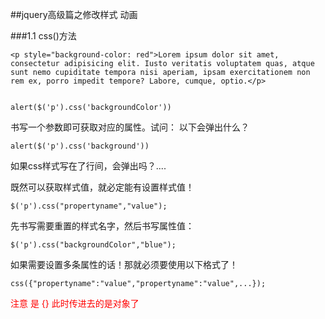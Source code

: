 ##jquery高级篇之修改样式 动画

###1.1 css()方法

	<p style="background-color: red">Lorem ipsum dolor sit amet, consectetur adipisicing elit. Iusto veritatis voluptatem quas, atque sunt nemo cupiditate tempora nisi aperiam, ipsam exercitationem non rem ex, porro impedit tempore? Labore, cumque, optio.</p>


	alert($('p').css('backgroundColor'))

书写一个参数即可获取对应的属性。试问： 以下会弹出什么？

	alert($('p').css('background'))

如果css样式写在了行间，会弹出吗？....

既然可以获取样式值，就必定能有设置样式值！

	$('p').css("propertyname","value");

先书写需要重置的样式名字，然后书写属性值：

	$('p').css("backgroundColor","blue");

如果需要设置多条属性的话！那就必须要使用以下格式了！

	css({"propertyname":"value","propertyname":"value",...});

<font color='red'>注意 是 {} 此时传进去的是对象了</font>